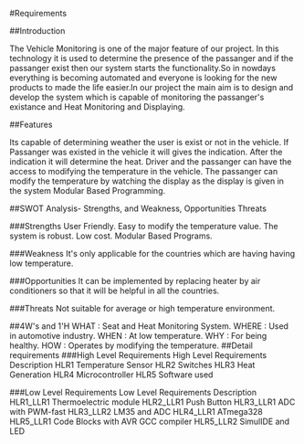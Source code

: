 #Requirements

##Introduction

The Vehicle Monitoring is one of the major feature of our project. In this technology it is used to determine the presence of the passanger and if the passanger exist then our system starts the functionality.So in nowdays everything is becoming automated and everyone is looking for the new products to made the life easier.In our project the main aim is to design and develop the system which is capable of monitoring the passanger's existance and Heat Monitoring and Displaying.

##Features

Its capable of determining weather the user is exist or not in the vehicle.
If Passanger was existed in the vehicle it will gives the indication.
After the indication it will determine the heat.
Driver and the passanger can have the access to modifying the temperature in the vehicle.
The passanger can modify the temperature by watching the display as the display is given in the system
Modular Based Programming.

##SWOT Analysis- Strengths, and Weakness, Opportunities Threats

###Strengths
User Friendly.
Easy to modify the temperature value.
The system is robust.
Low cost.
Modular Based Programs.

###Weakness
It's only applicable for the countries which are having having low temperature.

###Opportunities
It can be implemented by replacing heater by air conditioners so that it will be helpful in all the countries.

###Threats
Not suitable for average or high temperature environment.

##4W's and 1'H
WHAT : Seat and Heat Monitoring System.
WHERE : Used in automotive industry.
WHEN : At low temperature.
WHY : For being healthy.
HOW : Operates by modifying the temperature.
##Detail requirements
###High Level Requirements
High Level Requirements	Description
HLR1	Temperature Sensor
HLR2	Switches
HLR3	Heat Generation
HLR4	Microcontroller
HLR5	Software used

###Low Level Requirements
Low Level Requirements	Description
HLR1_LLR1	Thermoelectric module
HLR2_LLR1	Push Button
HLR3_LLR1	ADC with PWM-fast
HLR3_LLR2	LM35 and ADC
HLR4_LLR1	ATmega328
HLR5_LLR1	Code Blocks with AVR GCC compiler
HLR5_LLR2	SimulIDE and LED